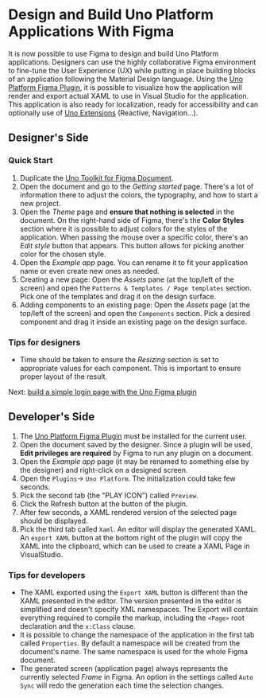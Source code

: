 # Design and Build Uno Platform Applications With Figma
It is now possible to use Figma to design and build Uno Platform applications. Designers can use the highly collaborative Figma environment to fine-tune the User Experience (UX) while putting in place building blocks of an application following the Material Design language.
Using the [Uno Platform Figma Plugin](https://www.figma.com/community/plugin/1045528009520465828/Uno-Platform), it is possible to visualize how the application will render and export actual XAML to use in Visual Studio for the application. This application is also ready for localization, ready for accessibility and can optionally use of [Uno Extensions](https://github.com/unoplatform/uno.extensions) (Reactive, Navigation...).

## Designer's Side

### Quick Start
1. Duplicate the [Uno Toolkit for Figma Document](download.md).
2. Open the document and go to the _Getting started_ page. There's a lot of information there to adjust the colors, the typography, and how to start a new project.
3. Open the _Theme_ page and **ensure that nothing is selected** in the document. On the right-hand side of Figma, there's the **Color Styles** section where it is possible to adjust colors for the styles of the application. When passing the mouse over a specific color, there's an _Edit style_ button that appears. This button allows for picking another color for the chosen style.
4. Open the _Example app_ page. You can rename it to fit your application name or even create new ones as needed.
5. Creating a new page: Open the _Assets_ pane (at the top/left of the screen) and open the `Patterns & Templates / Page templates` section. Pick one of the templates and drag it on the design surface.
6. Adding components to an existing page: Open the _Assets_ page (at the top/left of the screen) and open the `Components` section. Pick a desired component and drag it inside an existing page on the design surface.
### Tips for designers
* Time should be taken to ensure the _Resizing_ section is set to appropriate values for each component. This is important to ensure proper layout of the result.

Next: [build a simple login page with the Uno Figma plugin](designers/simple-login-page.md)

## Developer's Side
1. The  [Uno Platform Figma Plugin](https://www.figma.com/community/plugin/1045528009520465828/Uno-Platform) must be installed for the current user.
2. Open the document saved by the designer. Since a plugin will be used, **Edit privileges are required** by Figma to run any plugin on a document.
3. Open the _Example app_ page (it may be renamed to something else by the designer) and right-click on a designed screen.
4. Open the `Plugins`-> `Uno Platform`. The initialization could take few seconds.
5. Pick the second tab (the "PLAY ICON") called `Preview`.
6. Click the Refresh button at the button of the plugin.
7. After few seconds, a XAML rendered version of the selected page should be displayed.
8. Pick the third tab called `Xaml`. An editor will display the generated XAML. An `export XAML` button at the bottom right of the plugin will copy the XAML into the clipboard, which can be used to create a XAML Page in VisualStudio.

### Tips for developers
* The XAML exported using the `Export XAML` button is different than the XAML presented in the editor. The version presented in the editor is simplified and doesn't specify XML namespaces. The Export will contain everything required to compile the markup, including the `<Page>` root declaration and the `x:Class` clause.
* It is possible to change the namespace of the application in the first tab called `Properties`. By default a namespace will be created from the document's name. The same namespace is used for the whole Figma document.
* The generated screen (application page) always represents the currently selected _Frame_ in Figma. An option in the settings called `Auto Sync` will redo the generation each time the selection changes.
